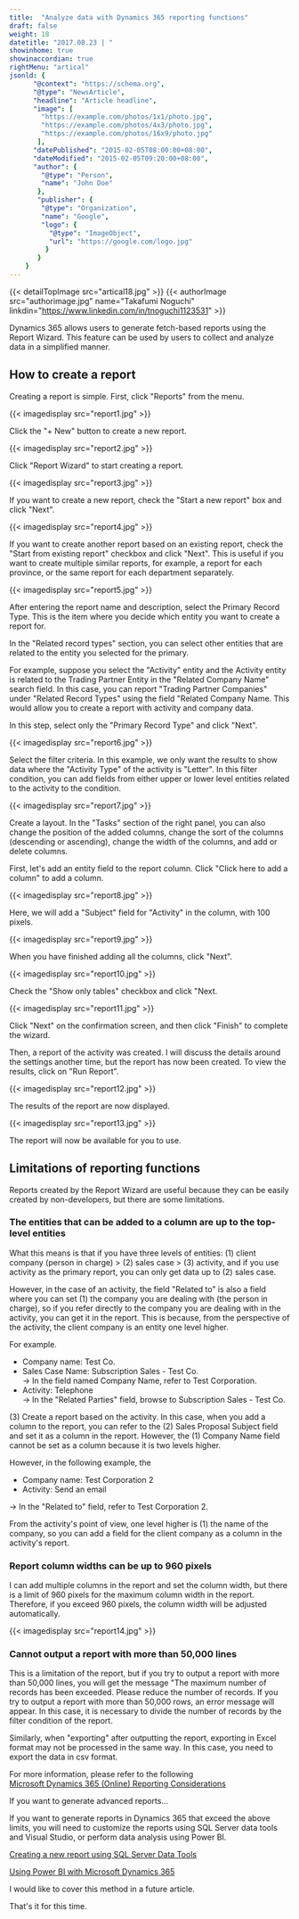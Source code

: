 ```yaml
---
title:  "Analyze data with Dynamics 365 reporting functions"
draft: false
weight: 18
datetitle: "2017.08.23 | "
showinhome: true
showinaccordian: true
rightMenu: "artical"
jsonld: {
      "@context": "https://schema.org",
      "@type": "NewsArticle",
      "headline": "Article headline",
      "image": [
        "https://example.com/photos/1x1/photo.jpg",
        "https://example.com/photos/4x3/photo.jpg",
        "https://example.com/photos/16x9/photo.jpg"
       ],
      "datePublished": "2015-02-05T08:00:00+08:00",
      "dateModified": "2015-02-05T09:20:00+08:00",
      "author": {
        "@type": "Person",
        "name": "John Doe"
       },
       "publisher": {
        "@type": "Organization",
        "name": "Google",
        "logo": {
          "@type": "ImageObject",
          "url": "https://google.com/logo.jpg"
         }
       }
    }
---
```

{{< detailTopImage src="artical18.jpg" >}}
{{< authorImage src="authorimage.jpg" name="Takafumi Noguchi" linkdin="https://www.linkedin.com/in/tnoguchi1123531" >}}
<!-- Intro  -->
Dynamics 365 allows users to generate fetch-based reports using the Report Wizard. This feature can be used by users to collect and analyze data in a simplified manner.

## How to create a report
Creating a report is simple. First, click "Reports" from the menu.
<!-- Image= report1.jpg -->
{{< imagedisplay src="report1.jpg" >}}

Click the "+ New" button to create a new report.
<!-- Image= report2.jpg -->
{{< imagedisplay src="report2.jpg" >}}

Click "Report Wizard" to start creating a report.
<!-- Image= report3.jpg -->
{{< imagedisplay src="report3.jpg" >}}

If you want to create a new report, check the "Start a new report" box and click "Next".
<!-- Image= report4.jpg -->
{{< imagedisplay src="report4.jpg" >}}

If you want to create another report based on an existing report, check the "Start from existing report" checkbox and click "Next". This is useful if you want to create multiple similar reports, for example, a report for each province, or the same report for each department separately.
<!-- Image= report5.jpg -->
{{< imagedisplay src="report5.jpg" >}}

After entering the report name and description, select the Primary Record Type. This is the item where you decide which entity you want to create a report for.

In the "Related record types" section, you can select other entities that are related to the entity you selected for the primary.

For example, suppose you select the "Activity" entity and the Activity entity is related to the Trading Partner Entity in the "Related Company Name" search field. In this case, you can report "Trading Partner Companies" under "Related Record Types" using the field "Related Company Name. This would allow you to create a report with activity and company data.

In this step, select only the "Primary Record Type" and click "Next".
<!-- Image= report6.jpg -->
{{< imagedisplay src="report6.jpg" >}}

Select the filter criteria. In this example, we only want the results to show data where the "Activity Type" of the activity is "Letter". In this filter condition, you can add fields from either upper or lower level entities related to the activity to the condition.
<!-- Image= report7.jpg -->
{{< imagedisplay src="report7.jpg" >}}

Create a layout. In the "Tasks" section of the right panel, you can also change the position of the added columns, change the sort of the columns (descending or ascending), change the width of the columns, and add or delete columns.

First, let's add an entity field to the report column. Click "Click here to add a column" to add a column.
<!-- Image= report8.jpg -->
{{< imagedisplay src="report8.jpg" >}}

Here, we will add a "Subject" field for "Activity" in the column, with 100 pixels.
<!-- Image= report9.jpg -->
{{< imagedisplay src="report9.jpg" >}}

When you have finished adding all the columns, click "Next".
<!-- Image= report10.jpg -->
{{< imagedisplay src="report10.jpg" >}}

Check the "Show only tables" checkbox and click "Next.
<!-- Image= report11.jpg -->
{{< imagedisplay src="report11.jpg" >}}

Click "Next" on the confirmation screen, and then click "Finish" to complete the wizard.

Then, a report of the activity was created. I will discuss the details around the settings another time, but the report has now been created. To view the results, click on "Run Report".
<!-- Image= report12.jpg -->
{{< imagedisplay src="report12.jpg" >}}

The results of the report are now displayed.
<!-- Image= report13.jpg -->
{{< imagedisplay src="report13.jpg" >}}

The report will now be available for you to use.

## Limitations of reporting functions
Reports created by the Report Wizard are useful because they can be easily created by non-developers, but there are some limitations.

### The entities that can be added to a column are up to the top-level entities
What this means is that if you have three levels of entities: (1) client company (person in charge) > (2) sales case > (3) activity, and if you use activity as the primary report, you can only get data up to (2) sales case.

However, in the case of an activity, the field "Related to" is also a field where you can set (1) the company you are dealing with (the person in charge), so if you refer directly to the company you are dealing with in the activity, you can get it in the report. This is because, from the perspective of the activity, the client company is an entity one level higher.

For example.
* Company name: Test Co.
* Sales Case Name: Subscription Sales - Test Co.     
  → In the field named Company Name, refer to Test Corporation.
* Activity: Telephone    
  → In the "Related Parties" field, browse to Subscription Sales - Test Co.

(3) Create a report based on the activity. In this case, when you add a column to the report, you can refer to the (2) Sales Proposal Subject field and set it as a column in the report. However, the (1) Company Name field cannot be set as a column because it is two levels higher.

However, in the following example, the
* Company name: Test Corporation 2
* Activity: Send an email

→ In the "Related to" field, refer to Test Corporation 2.

From the activity's point of view, one level higher is (1) the name of the company, so you can add a field for the client company as a column in the activity's report.

### Report column widths can be up to 960 pixels
I can add multiple columns in the report and set the column width, but there is a limit of 960 pixels for the maximum column width in the report. Therefore, if you exceed 960 pixels, the column width will be adjusted automatically.
<!-- Image= report14.jpg -->
{{< imagedisplay src="report14.jpg" >}}

### Cannot output a report with more than 50,000 lines
This is a limitation of the report, but if you try to output a report with more than 50,000 lines, you will get the message "The maximum number of records has been exceeded. Please reduce the number of records. If you try to output a report with more than 50,000 rows, an error message will appear. In this case, it is necessary to divide the number of records by the filter condition of the report.

Similarly, when "exporting" after outputting the report, exporting in Excel format may not be processed in the same way. In this case, you need to export the data in csv format.

For more information, please refer to the following     
[Microsoft Dynamics 365 (Online) Reporting Considerations](https://technet.microsoft.com/ja-jp/library/dn792525.aspx)

If you want to generate advanced reports...

If you want to generate reports in Dynamics 365 that exceed the above limits, you will need to customize the reports using SQL Server data tools and Visual Studio, or perform data analysis using Power BI.

[Creating a new report using SQL Server Data Tools](https://technet.microsoft.com/ja-jp/library/dn531151.aspx)

[Using Power BI with Microsoft Dynamics 365](https://technet.microsoft.com/ja-jp/library/dn708055.aspx)

I would like to cover this method in a future article.

That's it for this time.
